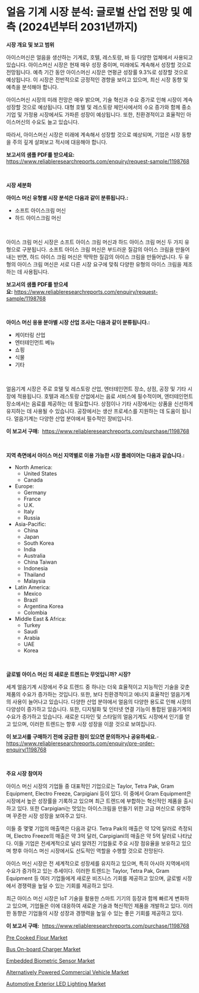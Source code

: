 <p><h1>얼음 기계 시장 분석: 글로벌 산업 전망 및 예측 (2024년부터 2031년까지)</h1></p><p><strong>시장 개요 및 보고 범위</strong></p>
<p><p>아이스머신은 얼음을 생산하는 기계로, 호텔, 레스토랑, 바 등 다양한 업체에서 사용되고 있습니다. 아이스머신 시장은 현재 매우 성장 중이며, 미래에도 계속해서 성장할 것으로 전망됩니다. 예측 기간 동안 아이스머신 시장은 연평균 성장률 9.3%로 성장할 것으로 예상됩니다. 이 시장은 전반적으로 긍정적인 경향을 보이고 있으며, 최신 시장 동향 및 예측을 분석해야 합니다.</p><p>아이스머신 시장의 미래 전망은 매우 밝으며, 기술 혁신과 수요 증가로 인해 시장이 계속 성장할 것으로 예상됩니다. 대형 호텔 및 레스토랑 체인사에서의 수요 증가와 함께 중소기업 및 가정용 시장에서도 가파른 성장이 예상됩니다. 또한, 친환경적이고 효율적인 아이스머신의 수요도 늘고 있습니다.</p><p>따라서, 아이스머신 시장은 미래에 계속해서 성장할 것으로 예상되며, 기업은 시장 동향을 주의 깊게 살펴보고 적시에 대응해야 합니다.</p></p>
<p><strong>보고서의 샘플 PDF를 받으세요:</strong> <a href="https://www.reliableresearchreports.com/enquiry/request-sample/1198768">https://www.reliableresearchreports.com/enquiry/request-sample/1198768</a></p>
<p>&nbsp;</p>
<p><strong>시장 세분화</strong></p>
<p><strong>아이스 머신 유형별 시장 분석은 다음과 같이 분류됩니다.:</strong></p>
<p><ul><li>소프트 아이스크림 머신</li><li>하드 아이스크림 머신</li></ul></p>
<p>&nbsp;</p>
<p><p>아이스 크림 머신 시장은 소프트 아이스 크림 머신과 하드 아이스 크림 머신 두 가지 유형으로 구분됩니다. 소프트 아이스 크림 머신은 부드러운 질감의 아이스 크림을 만들어내는 반면, 하드 아이스 크림 머신은 딱딱한 질감의 아이스 크림을 만들어냅니다. 두 유형의 아이스 크림 머신은 서로 다른 시장 요구에 맞춰 다양한 유형의 아이스 크림을 제조하는 데 사용됩니다.</p></p>
<p><strong>보고서의 샘플 PDF를 받으세요:</strong>&nbsp;<a href="https://www.reliableresearchreports.com/enquiry/request-sample/1198768">https://www.reliableresearchreports.com/enquiry/request-sample/1198768</a></p>
<p>&nbsp;</p>
<p><strong> 아이스 머신 응용 분야별 시장 산업 조사는 다음과 같이 분류됩니다.:</strong></p>
<p><ul><li>케이터링 산업</li><li>엔터테인먼트 베뉴</li><li>쇼핑</li><li>식물</li><li>기타</li></ul></p>
<p>&nbsp;</p>
<p><p>얼음기계 시장은 주로 호텔 및 레스토랑 산업, 엔터테인먼트 장소, 상점, 공장 및 기타 시장에 적용됩니다. 호텔과 레스토랑 산업에서는 음료 서비스에 필수적이며, 엔터테인먼트 장소에서는 음료를 제공하는 데 필요합니다. 상점이나 기타 시장에서는 상품을 신선하게 유지하는 데 사용될 수 있습니다. 공장에서는 생산 프로세스를 지원하는 데 도움이 됩니다. 얼음기계는 다양한 산업 분야에서 필수적인 장비입니다.</p></p>
<p><strong>이 보고서 구매:</strong>&nbsp; <a href="https://www.reliableresearchreports.com/purchase/1198768">https://www.reliableresearchreports.com/purchase/1198768</a></p>
<p>&nbsp;</p>
<p><strong>지역 측면에서 아이스 머신 지역별로 이용 가능한 시장 플레이어는 다음과 같습니다.:</strong></p>
<p><ul>
    <li>
        North America:
        <ul>
            <li>United States</li>
            <li>Canada</li>
        </ul>
    </li>
    <li>
        Europe:
        <ul>
            <li>Germany</li>
            <li>France</li>
            <li>U.K.</li>
            <li>Italy</li>
            <li>Russia</li>
        </ul>
    </li>
    <li>
        Asia-Pacific:
        <ul>
            <li>China</li>
            <li>Japan</li>
            <li>South Korea</li>
            <li>India</li>
            <li>Australia</li>
            <li>China Taiwan</li>
            <li>Indonesia</li>
            <li>Thailand</li>
            <li>Malaysia</li>
        </ul>
    </li>
    <li>
        Latin America:
        <ul>
            <li>Mexico</li>
            <li>Brazil</li>
            <li>Argentina Korea</li>
            <li>Colombia</li>
        </ul>
    </li>
    <li>
        Middle East & Africa:
        <ul>
            <li>Turkey</li>
            <li>Saudi</li>
            <li>Arabia</li>
            <li>UAE</li>
            <li>Korea</li>
        </ul>
    </li>
    </ul></p>
<p>&nbsp;</p>
<p><strong>글로벌 아이스 머신 의 새로운 트렌드는 무엇입니까? 시장?</strong></p>
<p><p>세계 얼음기계 시장에서 주요 트렌드 중 하나는 더욱 효율적이고 지능적인 기술을 갖춘 제품의 수요가 증가하는 것입니다. 또한, 보다 친환경적이고 에너지 효율적인 얼음기계의 사용이 늘어나고 있습니다. 다양한 산업 분야에서 얼음의 다양한 용도로 인해 시장의 다양성이 증가하고 있습니다. 또한, 디지털화 및 인터넷 연결 기능이 통합된 얼음기계의 수요가 증가하고 있습니다. 새로운 디자인 및 스타일의 얼음기계도 시장에서 인기를 얻고 있으며, 이러한 트렌드는 향후 시장 성장을 이끌 것으로 보여집니다.</p></p>
<p><strong>이 보고서를 구매하기 전에 궁금한 점이 있으면 문의하거나 공유하세요.</strong>- <a href="https://www.reliableresearchreports.com/enquiry/pre-order-enquiry/1198768">https://www.reliableresearchreports.com/enquiry/pre-order-enquiry/1198768</a></p>
<p>&nbsp;</p>
<p><strong>주요 시장 참여자</strong></p>
<p><p>아이스 머신 시장의 기업들 중 대표적인 기업으로는 Taylor, Tetra Pak, Gram Equipment, Electro Freeze, Carpigiani 등이 있다. 이 중에서 Gram Equipment은 시장에서 높은 성장률을 기록하고 있으며 최근 트렌드에 부합하는 혁신적인 제품을 출시하고 있다. 또한 Carpigiani는 맛있는 아이스크림을 만들기 위한 고급 머신으로 유명하며 꾸준한 시장 성장을 보여주고 있다. </p><p>이들 중 몇몇 기업의 매출액은 다음과 같다. Tetra Pak의 매출은 약 12억 달러로 측정되며, Electro Freeze의 매출은 약 3억 달러, Carpigiani의 매출은 약 5억 달러로 나타났다. 이들 기업은 전세계적으로 널리 알려진 기업들로 주요 시장 점유율을 보유하고 있으며 향후 아이스 머신 시장에서도 선도적인 역할을 수행할 것으로 전망된다.</p><p>아이스 머신 시장은 전 세계적으로 성장세를 유지하고 있으며, 특히 아시아 지역에서의 수요가 증가하고 있는 추세이다. 이러한 트렌드는 Taylor, Tetra Pak, Gram Equipment 등 여러 기업들에게 새로운 비즈니스 기회를 제공하고 있으며, 글로벌 시장에서 경쟁력을 높일 수 있는 기회를 제공하고 있다.</p><p>최근 아이스 머신 시장은 IoT 기술을 활용한 스마트 기기의 등장과 함께 빠르게 변화하고 있으며, 기업들은 이에 대응하여 새로운 기술과 혁신적인 제품을 개발하고 있다. 이러한 동향은 기업들의 시장 성장과 경쟁력을 높일 수 있는 좋은 기회를 제공하고 있다.</p></p>
<p><strong>이 보고서 구매:</strong>&nbsp;&nbsp;<a href="https://www.reliableresearchreports.com/purchase/1198768">https://www.reliableresearchreports.com/purchase/1198768</a></p>
<p><p><a href="https://issuu.com/reportprime-2/docs/pre-cooked-flour-market-size-2030.pptx">Pre Cooked Flour Market</a></p><p><a href="https://full-wildebeest-80b.notion.site/Bus-On-board-Charger-Market-Size-and-Growth-Market-Segmentation-Regional-and-Country-Breakdowns-a-3c0e663878054116919a789197bc65d8">Bus On-board Charger Market</a></p><p><a href="https://view.publitas.com/reportprime-1/embedded-biometric-sensor-market-analysis-examines-its-scope-on-growth-opportunities-and-forecasted-trends-spanning-from-2024-to-2031/">Embedded Biometric Sensor Market</a></p><p><a href="https://pretty-mail-caf.notion.site/Alternatively-Powered-Commercial-Vehicle-Market-Size-Furnishes-Valuable-Information-Encompassing-Mar-6886a1f330ce47f886229ae96dc8f33b">Alternatively Powered Commercial Vehicle Market</a></p><p><a href="https://github.com/irfadac/Market-Research-Report-List-2/blob/main/automotive-exterior-led-lighting-market.md">Automotive Exterior LED Lighting Market</a></p></p>
